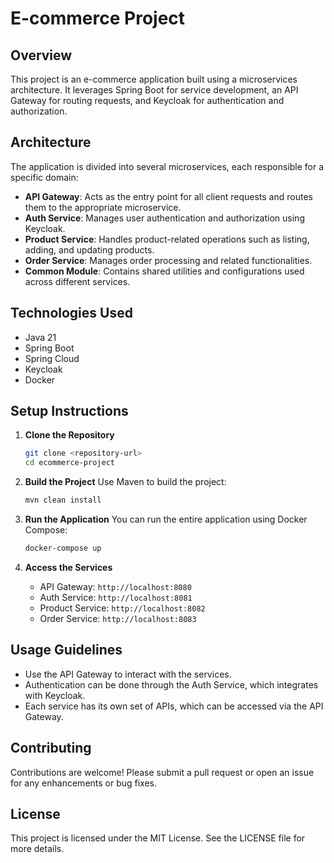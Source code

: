 # E-commerce Project

## Overview
This project is an e-commerce application built using a microservices architecture. It leverages Spring Boot for service development, an API Gateway for routing requests, and Keycloak for authentication and authorization.

## Architecture
The application is divided into several microservices, each responsible for a specific domain:

- **API Gateway**: Acts as the entry point for all client requests and routes them to the appropriate microservice.
- **Auth Service**: Manages user authentication and authorization using Keycloak.
- **Product Service**: Handles product-related operations such as listing, adding, and updating products.
- **Order Service**: Manages order processing and related functionalities.
- **Common Module**: Contains shared utilities and configurations used across different services.

## Technologies Used
- Java 21
- Spring Boot
- Spring Cloud
- Keycloak
- Docker

## Setup Instructions
1. **Clone the Repository**
   ```bash
   git clone <repository-url>
   cd ecommerce-project
   ```

2. **Build the Project**
   Use Maven to build the project:
   ```bash
   mvn clean install
   ```

3. **Run the Application**
   You can run the entire application using Docker Compose:
   ```bash
   docker-compose up
   ```

4. **Access the Services**
   - API Gateway: `http://localhost:8080`
   - Auth Service: `http://localhost:8081`
   - Product Service: `http://localhost:8082`
   - Order Service: `http://localhost:8083`

## Usage Guidelines
- Use the API Gateway to interact with the services.
- Authentication can be done through the Auth Service, which integrates with Keycloak.
- Each service has its own set of APIs, which can be accessed via the API Gateway.

## Contributing
Contributions are welcome! Please submit a pull request or open an issue for any enhancements or bug fixes.

## License
This project is licensed under the MIT License. See the LICENSE file for more details.